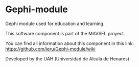Gephi-module
============

Gephi module used for education and learning.

This software component is part of the MAVSEL proyect.

You can find all information about this component in this link: 
https://github.com/ieru/Gephi-module/wiki

Developed by the UAH (Universidad de Alcalá de Henares)
